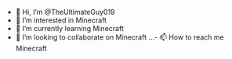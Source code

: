 - 👋 Hi, I’m @TheUltimateGuy019
- 👀 I’m interested in Minecraft
- 🌱 I’m currently learning Minecraft
- 💞️ I’m looking to collaborate on Minecraft
...- 📫 How to reach me Minecraft


<!---
TheUltimateGuy019/TheUltimateGuy019 is a ✨ special ✨ repository because its `README.md` (this file) appears on your GitHub profile.
You can click the Preview link to take a look at your changes.
--->
